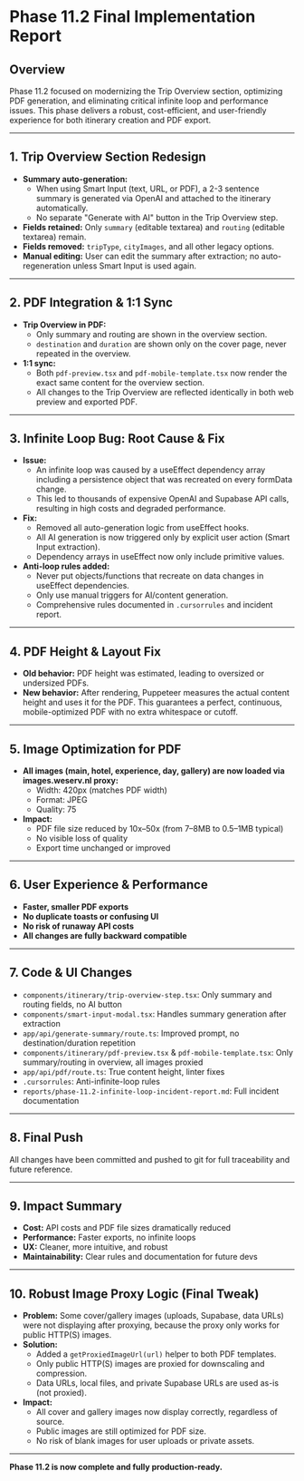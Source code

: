 # Phase 11.2 Final Implementation Report

## Overview
Phase 11.2 focused on modernizing the Trip Overview section, optimizing PDF generation, and eliminating critical infinite loop and performance issues. This phase delivers a robust, cost-efficient, and user-friendly experience for both itinerary creation and PDF export.

---

## 1. Trip Overview Section Redesign
- **Summary auto-generation:**
  - When using Smart Input (text, URL, or PDF), a 2-3 sentence summary is generated via OpenAI and attached to the itinerary automatically.
  - No separate "Generate with AI" button in the Trip Overview step.
- **Fields retained:** Only `summary` (editable textarea) and `routing` (editable textarea) remain.
- **Fields removed:** `tripType`, `cityImages`, and all other legacy options.
- **Manual editing:** User can edit the summary after extraction; no auto-regeneration unless Smart Input is used again.

---

## 2. PDF Integration & 1:1 Sync
- **Trip Overview in PDF:**
  - Only summary and routing are shown in the overview section.
  - `destination` and `duration` are shown only on the cover page, never repeated in the overview.
- **1:1 sync:**
  - Both `pdf-preview.tsx` and `pdf-mobile-template.tsx` now render the exact same content for the overview section.
  - All changes to the Trip Overview are reflected identically in both web preview and exported PDF.

---

## 3. Infinite Loop Bug: Root Cause & Fix
- **Issue:**
  - An infinite loop was caused by a useEffect dependency array including a persistence object that was recreated on every formData change.
  - This led to thousands of expensive OpenAI and Supabase API calls, resulting in high costs and degraded performance.
- **Fix:**
  - Removed all auto-generation logic from useEffect hooks.
  - All AI generation is now triggered only by explicit user action (Smart Input extraction).
  - Dependency arrays in useEffect now only include primitive values.
- **Anti-loop rules added:**
  - Never put objects/functions that recreate on data changes in useEffect dependencies.
  - Only use manual triggers for AI/content generation.
  - Comprehensive rules documented in `.cursorrules` and incident report.

---

## 4. PDF Height & Layout Fix
- **Old behavior:** PDF height was estimated, leading to oversized or undersized PDFs.
- **New behavior:** After rendering, Puppeteer measures the actual content height and uses it for the PDF. This guarantees a perfect, continuous, mobile-optimized PDF with no extra whitespace or cutoff.

---

## 5. Image Optimization for PDF
- **All images (main, hotel, experience, day, gallery) are now loaded via images.weserv.nl proxy:**
  - Width: 420px (matches PDF width)
  - Format: JPEG
  - Quality: 75
- **Impact:**
  - PDF file size reduced by 10x–50x (from 7–8MB to 0.5–1MB typical)
  - No visible loss of quality
  - Export time unchanged or improved

---

## 6. User Experience & Performance
- **Faster, smaller PDF exports**
- **No duplicate toasts or confusing UI**
- **No risk of runaway API costs**
- **All changes are fully backward compatible**

---

## 7. Code & UI Changes
- `components/itinerary/trip-overview-step.tsx`: Only summary and routing fields, no AI button
- `components/smart-input-modal.tsx`: Handles summary generation after extraction
- `app/api/generate-summary/route.ts`: Improved prompt, no destination/duration repetition
- `components/itinerary/pdf-preview.tsx` & `pdf-mobile-template.tsx`: Only summary/routing in overview, all images proxied
- `app/api/pdf/route.ts`: True content height, linter fixes
- `.cursorrules`: Anti-infinite-loop rules
- `reports/phase-11.2-infinite-loop-incident-report.md`: Full incident documentation

---

## 8. Final Push
All changes have been committed and pushed to git for full traceability and future reference.

---

## 9. Impact Summary
- **Cost:** API costs and PDF file sizes dramatically reduced
- **Performance:** Faster exports, no infinite loops
- **UX:** Cleaner, more intuitive, and robust
- **Maintainability:** Clear rules and documentation for future devs

---

## 10. Robust Image Proxy Logic (Final Tweak)
- **Problem:** Some cover/gallery images (uploads, Supabase, data URLs) were not displaying after proxying, because the proxy only works for public HTTP(S) images.
- **Solution:**
  - Added a `getProxiedImageUrl(url)` helper to both PDF templates.
  - Only public HTTP(S) images are proxied for downscaling and compression.
  - Data URLs, local files, and private Supabase URLs are used as-is (not proxied).
- **Impact:**
  - All cover and gallery images now display correctly, regardless of source.
  - Public images are still optimized for PDF size.
  - No risk of blank images for user uploads or private assets.

---

**Phase 11.2 is now complete and fully production-ready.** 